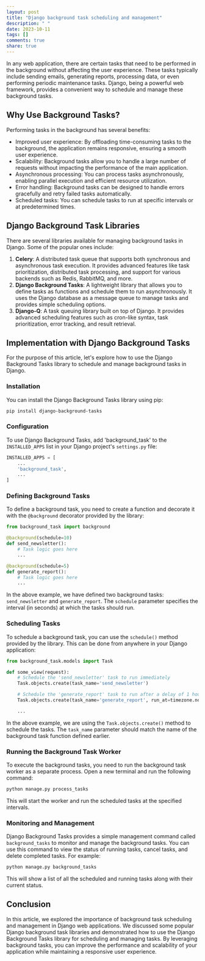 ```yaml
---
layout: post
title: "Django background task scheduling and management"
description: " "
date: 2023-10-11
tags: []
comments: true
share: true
---
```


In any web application, there are certain tasks that need to be performed in the background without affecting the user experience. These tasks typically include sending emails, generating reports, processing data, or even performing periodic maintenance tasks. Django, being a powerful web framework, provides a convenient way to schedule and manage these background tasks.

## Why Use Background Tasks?

Performing tasks in the background has several benefits:

- Improved user experience: By offloading time-consuming tasks to the background, the application remains responsive, ensuring a smooth user experience.
- Scalability: Background tasks allow you to handle a large number of requests without impacting the performance of the main application.
- Asynchronous processing: You can process tasks asynchronously, enabling parallel execution and efficient resource utilization.
- Error handling: Background tasks can be designed to handle errors gracefully and retry failed tasks automatically.
- Scheduled tasks: You can schedule tasks to run at specific intervals or at predetermined times.

## Django Background Task Libraries

There are several libraries available for managing background tasks in Django. Some of the popular ones include:

1. **Celery**: A distributed task queue that supports both synchronous and asynchronous task execution. It provides advanced features like task prioritization, distributed task processing, and support for various backends such as Redis, RabbitMQ, and more.
2. **Django Background Tasks**: A lightweight library that allows you to define tasks as functions and schedule them to run asynchronously. It uses the Django database as a message queue to manage tasks and provides simple scheduling options.
3. **Django-Q**: A task queuing library built on top of Django. It provides advanced scheduling features such as cron-like syntax, task prioritization, error tracking, and result retrieval.

## Implementation with Django Background Tasks

For the purpose of this article, let's explore how to use the Django Background Tasks library to schedule and manage background tasks in Django.

### Installation

You can install the Django Background Tasks library using pip:

```bash
pip install django-background-tasks
```

### Configuration

To use Django Background Tasks, add 'background_task' to the `INSTALLED_APPS` list in your Django project's `settings.py` file:

```python
INSTALLED_APPS = [
    ...
    'background_task',
    ...
]
```

### Defining Background Tasks

To define a background task, you need to create a function and decorate it with the `@background` decorator provided by the library:

```python
from background_task import background

@background(schedule=10)
def send_newsletter():
    # Task logic goes here
    ...

@background(schedule=5)
def generate_report():
    # Task logic goes here
    ...
```

In the above example, we have defined two background tasks: `send_newsletter` and `generate_report`. The `schedule` parameter specifies the interval (in seconds) at which the tasks should run.

### Scheduling Tasks

To schedule a background task, you can use the `schedule()` method provided by the library. This can be done from anywhere in your Django application:

```python
from background_task.models import Task

def some_view(request):
    # Schedule the 'send_newsletter' task to run immediately
    Task.objects.create(task_name='send_newsletter')

    # Schedule the 'generate_report' task to run after a delay of 1 hour
    Task.objects.create(task_name='generate_report', run_at=timezone.now() + timedelta(hours=1))

    ...
```

In the above example, we are using the `Task.objects.create()` method to schedule the tasks. The `task_name` parameter should match the name of the background task function defined earlier.

### Running the Background Task Worker

To execute the background tasks, you need to run the background task worker as a separate process. Open a new terminal and run the following command:

```bash
python manage.py process_tasks
```

This will start the worker and run the scheduled tasks at the specified intervals.

### Monitoring and Management

Django Background Tasks provides a simple management command called `background_tasks` to monitor and manage the background tasks. You can use this command to view the status of running tasks, cancel tasks, and delete completed tasks. For example:

```bash
python manage.py background_tasks
```

This will show a list of all the scheduled and running tasks along with their current status.

## Conclusion

In this article, we explored the importance of background task scheduling and management in Django web applications. We discussed some popular Django background task libraries and demonstrated how to use the Django Background Tasks library for scheduling and managing tasks. By leveraging background tasks, you can improve the performance and scalability of your application while maintaining a responsive user experience.